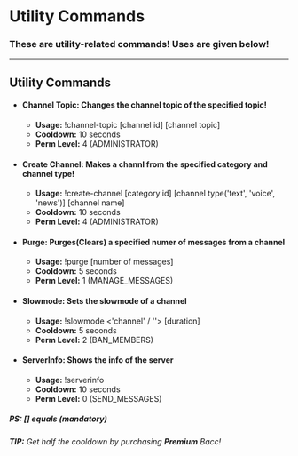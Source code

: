 # Utility Commands
### These are utility-related commands! Uses are given below!
---
## Utility Commands
- #### **Channel Topic:**  Changes the channel topic of the specified topic!
  - **Usage:** !channel-topic [channel id] [channel topic]
  - **Cooldown:** 10 seconds
  - **Perm Level:** 4 (ADMINISTRATOR)

- #### **Create Channel:**  Makes a channl from the specified category and channel type!
  - **Usage:** !create-channel [category id] [channel type('text', 'voice', 'news')] [channel name]
  - **Cooldown:** 10 seconds
  - **Perm Level:** 4 (ADMINISTRATOR)

- #### **Purge:**  Purges(Clears) a specified numer of messages from a channel
  - **Usage:** !purge [number of messages]
  - **Cooldown:** 5 seconds
  - **Perm Level:** 1 (MANAGE_MESSAGES)

- #### **Slowmode:**  Sets the slowmode of a channel
  - **Usage:** !slowmode <'channel' / ''> [duration]
  - **Cooldown:** 5 seconds
  - **Perm Level:** 2 (BAN_MEMBERS)

- #### **ServerInfo:**  Shows the info of the server
  - **Usage:** !serverinfo
  - **Cooldown:** 10 seconds
  - **Perm Level:** 0 (SEND_MESSAGES)

##### PS: [] equals (mandatory)
###### **TIP:** Get half the cooldown by purchasing **Premium** Bacc!